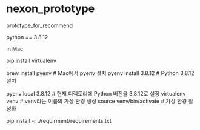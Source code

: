 # nexon_prototype
 prototype_for_recommend

python == 3.8.12

in Mac

pip install virtualenv

brew install pyenv   # Mac에서 pyenv 설치
pyenv install 3.8.12  # Python 3.8.12 설치

pyenv local 3.8.12  # 현재 디렉토리에 Python 버전을 3.8.12로 설정
virtualenv venv  # venv라는 이름의 가상 환경 생성
source venv/bin/activate  # 가상 환경 활성화

pip install -r ./requirment/requirements.txt
